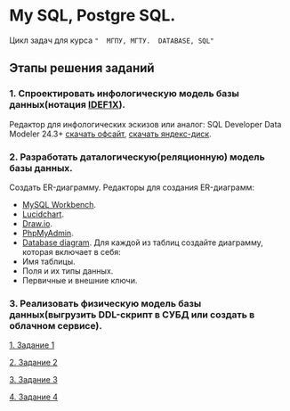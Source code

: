 # My SQL, Postgre SQL.

Цикл задач для курса `"  МГПУ, МГТУ.  DATABASE, SQL"`
## Этапы решения заданий
### 1. Спроектировать инфологическую модель базы данных(нотация [IDEF1X](https://infostart.ru/pm/1430187/)). 
Редактор для инфологических эскизов или аналог:
SQL Developer Data Modeler 24.3+ [скачать офсайт](https://www.oracle.com/database/sqldeveloper/technologies/sql-data-modeler/download/), [скачать яндекс-диск](https://disk.yandex.ru/d/1IbKy9AYDTmVwQ).
### 2. Разработать даталогическую(реляционную) модель базы данных.  
Cоздать ER-диаграмму. Редакторы для создания ER-диаграмм:
- [MySQL Workbench](https://www.mysql.com/products/workbench/).
- [Lucidchart](https://www.lucidchart.com/pages/?).
- [Draw.io](https://www.drawio.com/).
- [PhpMyAdmin](http://95.131.149.21:8080/phpmyadmin/).
- [Database diagram](https://databasediagram.com/app).
Для каждой из таблиц создайте диаграмму, которая включает в себя:
- Имя таблицы.
- Поля и их типы данных.
- Первичные и внешние ключи.
### 3. Реализовать физическую модель базы данных(выгрузить DDL-скрипт в СУБД или создать в облачном сервисе).

[1. Задание 1](TASKS/Task1.md)

[2. Задание 2](TASKS/Task2.md)

[3. Задание 3](TASKS/Task3.md)

[4. Задание 4](TASKS/Task4.md)
